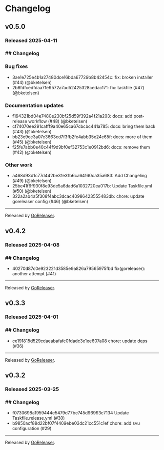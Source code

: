 # Changelog

## v0.5.0
### Released 2025-04-11
### ## Changelog
### Bug fixes
* 3ae1e725e4b1a27480dce16bda67729b8b42454c: fix: broken installer (#44) (@bketelsen)
* 2b8fdfcedfdaa71e9572a7ad52425328cedac171: fix: taskfile (#47) (@bketelsen)
### Documentation updates
* f194321bd04e7480e230bf25d59f392a4f21a203: docs: add post-release workflow (#48) (@bketelsen)
* cf74070ee291cafff9a40e65ca67cbcbc441a785: docs: bring them back (#43) (@bketelsen)
* bb23e9cc3a07c3663cd7f3fb2fe4abb35e24c65f: docs: more of them (#45) (@bketelsen)
* f25fe7abb0e40c44f9d9bf0ef32753c1e0912bd6: docs: remove them (#42) (@bketelsen)
### Other work
* a468d93d1c77d442be31e31b6ca64160ca35a683: Add Changeling (#49) (@bketelsen)
* 25be41f6f930f8e93de5a6dad6a1032720ea017b: Update Taskfile.yml (#50) (@bketelsen)
* 322a2ab4a5f308f4abc3dcac40986423555483db: chore: update goreleaser config (#46) (@bketelsen)


---
Released by [GoReleaser](https://github.com/goreleaser/goreleaser).

## v0.4.2
### Released 2025-04-08
### ## Changelog
* 40270d87c0e923221d3585e9a826a79565975fbd fix(goreleaser): another attempt (#41)


---
Released by [GoReleaser](https://github.com/goreleaser/goreleaser).

## v0.3.3
### Released 2025-04-01
### ## Changelog
* ce191815d529cdaeabafafc0fdadc3e1ee607a08 chore: update deps (#36)


---
Released by [GoReleaser](https://github.com/goreleaser/goreleaser).

## v0.3.2
### Released 2025-03-25
### ## Changelog
* f0730698a1959444e5479d77be745d96993c7134 Update Taskfile.release.yml (#30)
* b9850acf88d22bf07f4409ebe03dc21cc551c1ef chore: add svu configuration (#29)


---
Released by [GoReleaser](https://github.com/goreleaser/goreleaser).

